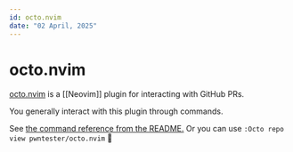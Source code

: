 ```yaml
---
id: octo.nvim
date: "02 April, 2025"
---
```


# octo.nvim

[octo.nvim](https://github.com/pwntester/octo.nvim#octopus-octonvim) is a [[Neovim]] plugin for interacting with GitHub PRs.

You generally interact with this plugin through commands.

See [the command reference from the README.](https://github.com/pwntester/octo.nvim#-commands)
Or you can use `:Octo repo view pwntester/octo.nvim` 🐙

